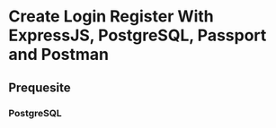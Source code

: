 # Create Login Register With ExpressJS, PostgreSQL, Passport and Postman

## Prequesite
### PostgreSQL
### 